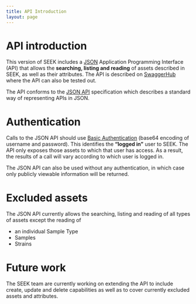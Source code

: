 ```yaml
---
title: API Introduction
layout: page
---
```


# API introduction

This version of SEEK includes a [JSON](https://www.json.org/) Application
Programming Interface (API) that allows the **searching,
listing and reading** of assets described in SEEK, as well as
their attributes. The API is described on [SwaggerHub](https://app.swaggerhub.com/apis/FAIRDOM/SEEK/0.1) where
the API can also be tested out.

The API conforms to the [JSON API](http://jsonapi.org) specification which
describes a standard way of representing APIs in JSON.

# Authentication

Calls to the JSON API should use [Basic Authentication](https://en.wikipedia.org/wiki/Basic_access_authentication)
(base64 encoding of username and password). This
identifies the **“logged in”** user to SEEK. The API
only exposes those assets to which that user has access.
As a result, the results of a call will vary according
to which user is logged in.

The JSON API can also be used without any authentication,
in which case only publicly viewable information will
be returned.

# Excluded assets

The JSON API currently allows the searching, listing and
reading of all types of assets except
the reading of

* an individual Sample Type
* Samples
* Strains

# Future work

The SEEK team are currently working on extending the API
to include create, update and delete capabilities as well
as to cover currently excluded assets and attributes.

